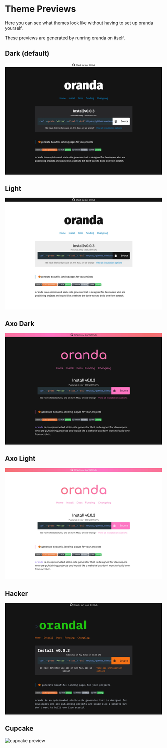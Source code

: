 # Theme Previews

Here you can see what themes look like without having to set up oranda yourself.

These previews are generated by running oranda on itself.

## Dark (default)

![dark theme preview](../../images/themes/dark.jpg)

## Light

![light theme preview](../../images/themes/light.jpg)

## Axo Dark

![axo dark theme preview](../../images/themes/axodark.jpg)

## Axo Light


![axo light theme preview](../../images/themes/axolight.jpg)

## Hacker

![hacker theme preview](../../images/themes/hacker.jpg)

## Cupcake

![cupcake preview](../images/themes/cupcake.jpg)
